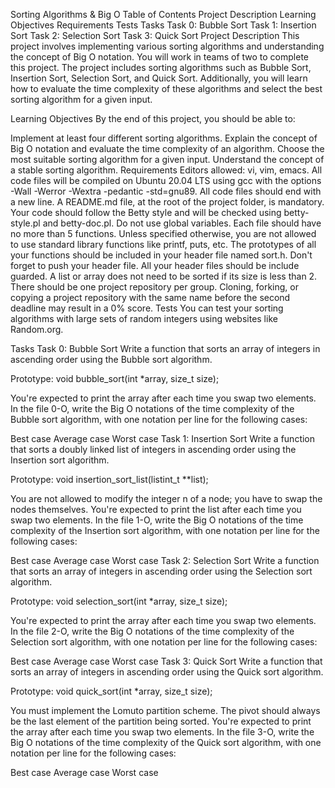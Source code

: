 Sorting Algorithms & Big O
Table of Contents
Project Description
Learning Objectives
Requirements
Tests
Tasks
Task 0: Bubble Sort
Task 1: Insertion Sort
Task 2: Selection Sort
Task 3: Quick Sort
Project Description
This project involves implementing various sorting algorithms and understanding the concept of Big O notation. You will work in teams of two to complete this project. The project includes sorting algorithms such as Bubble Sort, Insertion Sort, Selection Sort, and Quick Sort. Additionally, you will learn how to evaluate the time complexity of these algorithms and select the best sorting algorithm for a given input.

Learning Objectives
By the end of this project, you should be able to:

Implement at least four different sorting algorithms.
Explain the concept of Big O notation and evaluate the time complexity of an algorithm.
Choose the most suitable sorting algorithm for a given input.
Understand the concept of a stable sorting algorithm.
Requirements
Editors allowed: vi, vim, emacs.
All code files will be compiled on Ubuntu 20.04 LTS using gcc with the options -Wall -Werror -Wextra -pedantic -std=gnu89.
All code files should end with a new line.
A README.md file, at the root of the project folder, is mandatory.
Your code should follow the Betty style and will be checked using betty-style.pl and betty-doc.pl.
Do not use global variables.
Each file should have no more than 5 functions.
Unless specified otherwise, you are not allowed to use standard library functions like printf, puts, etc.
The prototypes of all your functions should be included in your header file named sort.h.
Don't forget to push your header file.
All your header files should be include guarded.
A list or array does not need to be sorted if its size is less than 2.
There should be one project repository per group. Cloning, forking, or copying a project repository with the same name before the second deadline may result in a 0% score.
Tests
You can test your sorting algorithms with large sets of random integers using websites like Random.org.

Tasks
Task 0: Bubble Sort
Write a function that sorts an array of integers in ascending order using the Bubble sort algorithm.

Prototype: void bubble_sort(int *array, size_t size);

You're expected to print the array after each time you swap two elements.
In the file 0-O, write the Big O notations of the time complexity of the Bubble sort algorithm, with one notation per line for the following cases:

Best case
Average case
Worst case
Task 1: Insertion Sort
Write a function that sorts a doubly linked list of integers in ascending order using the Insertion sort algorithm.

Prototype: void insertion_sort_list(listint_t **list);

You are not allowed to modify the integer n of a node; you have to swap the nodes themselves.
You're expected to print the list after each time you swap two elements.
In the file 1-O, write the Big O notations of the time complexity of the Insertion sort algorithm, with one notation per line for the following cases:

Best case
Average case
Worst case
Task 2: Selection Sort
Write a function that sorts an array of integers in ascending order using the Selection sort algorithm.

Prototype: void selection_sort(int *array, size_t size);

You're expected to print the array after each time you swap two elements.
In the file 2-O, write the Big O notations of the time complexity of the Selection sort algorithm, with one notation per line for the following cases:

Best case
Average case
Worst case
Task 3: Quick Sort
Write a function that sorts an array of integers in ascending order using the Quick sort algorithm.

Prototype: void quick_sort(int *array, size_t size);

You must implement the Lomuto partition scheme.
The pivot should always be the last element of the partition being sorted.
You're expected to print the array after each time you swap two elements.
In the file 3-O, write the Big O notations of the time complexity of the Quick sort algorithm, with one notation per line for the following cases:

Best case
Average case
Worst case